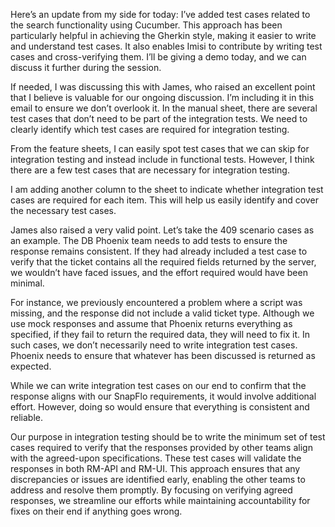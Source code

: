 Here’s an update from my side for today: I’ve added test cases related to the search functionality using Cucumber. This approach has been particularly helpful in achieving the Gherkin style, making it easier to write and understand test cases. It also enables Imisi to contribute by writing test cases and cross-verifying them. I’ll be giving a demo today, and we can discuss it further during the session.

If needed, I was discussing this with James, who raised an excellent point that I believe is valuable for our ongoing discussion. I’m including it in this email to ensure we don’t overlook it. In the manual sheet, there are several test cases that don’t need to be part of the integration tests. We need to clearly identify which test cases are required for integration testing.

From the feature sheets, I can easily spot test cases that we can skip for integration testing and instead include in functional tests. However, I think there are a few test cases that are necessary for integration testing.

I am adding another column to the sheet to indicate whether integration test cases are required for each item. This will help us easily identify and cover the necessary test cases.

James also raised a very valid point. Let’s take the 409 scenario cases as an example. The DB Phoenix team needs to add tests to ensure the response remains consistent. If they had already included a test case to verify that the ticket contains all the required fields returned by the server, we wouldn’t have faced issues, and the effort required would have been minimal.

For instance, we previously encountered a problem where a script was missing, and the response did not include a valid ticket type. Although we use mock responses and assume that Phoenix returns everything as specified, if they fail to return the required data, they will need to fix it. In such cases, we don’t necessarily need to write integration test cases. Phoenix needs to ensure that whatever has been discussed is returned as expected.

While we can write integration test cases on our end to confirm that the response aligns with our SnapFlo requirements, it would involve additional effort. However, doing so would ensure that everything is consistent and reliable.

Our purpose in integration testing should be to write the minimum set of test cases required to verify that the responses provided by other teams align with the agreed-upon specifications. These test cases will validate the responses in both RM-API and RM-UI. This approach ensures that any discrepancies or issues are identified early, enabling the other teams to address and resolve them promptly. By focusing on verifying agreed responses, we streamline our efforts while maintaining accountability for fixes on their end if anything goes wrong.

